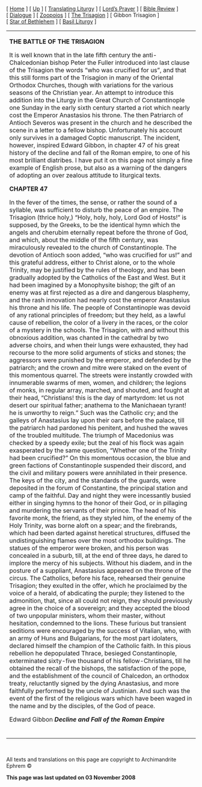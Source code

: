 \[ [Home](index.md) \] \[ [Up](obiter_scripta.md) \] \[ [Translating Liturgy](translating_liturgy.md) \] \[ [Lord’s Prayer](lord%27s_prayer.md) \] \[ [Bible Review](bible_review.md) \] \[ [Dialogue](dialogue.md) \] \[ [Zoopoios](zoopoios.md) \] \[ [The Trisagion](the_trisagion.md) \] \[ Gibbon Trisagion \] \[ [Star of Bethlehem](Star%20of%20Bethlehem.md) \] \[ [Basil Liturgy](basil_liturgy.md) \]

<table>
<colgroup>
<col width="100%" />
</colgroup>
<tbody>
<tr class="odd">
<td><p><strong><strong>THE BATTLE OF THE TRISAGION</strong></strong></p>
<p>It is well known that in the late fifth century the anti-Chalcedonian bishop Peter the Fuller introduced into last clause of the Trisagion the words “who was crucified for us”, and that this still forms part of the Trisagion in many of the Oriental Orthodox Churches, though with variations for the various seasons of the Christian year. An attempt to introduce this addition into the Liturgy in the Great Church of Constantinople one Sunday in the early sixth century started a riot which nearly cost the Emperor Anastasios his throne. The then Patriarch of Antioch Severos was present in the church and he described the scene in a letter to a fellow bishop. Unfortunately his account only survives in a damaged Coptic manuscript. The incident, however, inspired Edward Gibbon, in chapter 47 of his great history of the decline and fall of the Roman empire, to one of his most brilliant diatribes. I have put it on this page not simply a fine example of English prose, but also as a warning of the dangers of adopting an over zealous attitude to liturgical texts.</p>
<p><strong>CHAPTER 47</strong></p>
<p>In the fever of the times, the sense, or rather the sound of a syllable, was sufficient to disturb the peace of an empire. The Trisagion (thrice holy,) “Holy, holy, holy, Lord God of Hosts!” is supposed, by the Greeks, to be the identical hymn which the angels and cherubim eternally repeat before the throne of God, and which, about the middle of the fifth century, was miraculously revealed to the church of Constantinople. The devotion of Antioch soon added, “who was crucified for us!” and this grateful address, either to Christ alone, or to the whole Trinity, may be justified by the rules of theology, and has been gradually adopted by the Catholics of the East and West. But it had been imagined by a Monophysite bishop; the gift of an enemy was at first rejected as a dire and dangerous blasphemy, and the rash innovation had nearly cost the emperor Anastasius his throne and his life. The people of Constantinople was devoid of any rational principles of freedom; but they held, as a lawful cause of rebellion, the color of a livery in the races, or the color of a mystery in the schools. The Trisagion, with and without this obnoxious addition, was chanted in the cathedral by two adverse choirs, and when their lungs were exhausted, they had recourse to the more solid arguments of sticks and stones; the aggressors were punished by the emperor, and defended by the patriarch; and the crown and mitre were staked on the event of this momentous quarrel. The streets were instantly crowded with innumerable swarms of men, women, and children; the legions of monks, in regular array, marched, and shouted, and fought at their head, “Christians! this is the day of martyrdom: let us not desert our spiritual father; anathema to the Manichaean tyrant! he is unworthy to reign.” Such was the Catholic cry; and the galleys of Anastasius lay upon their oars before the palace, till the patriarch had pardoned his penitent, and hushed the waves of the troubled multitude. The triumph of Macedonius was checked by a speedy exile; but the zeal of his flock was again exasperated by the same question, “Whether one of the Trinity had been crucified?” On this momentous occasion, the blue and green factions of Constantinople suspended their discord, and the civil and military powers were annihilated in their presence. The keys of the city, and the standards of the guards, were deposited in the forum of Constantine, the principal station and camp of the faithful. Day and night they were incessantly busied either in singing hymns to the honor of their God, or in pillaging and murdering the servants of their prince. The head of his favorite monk, the friend, as they styled him, of the enemy of the Holy Trinity, was borne aloft on a spear; and the firebrands, which had been darted against heretical structures, diffused the undistinguishing flames over the most orthodox buildings. The statues of the emperor were broken, and his person was concealed in a suburb, till, at the end of three days, he dared to implore the mercy of his subjects. Without his diadem, and in the posture of a suppliant, Anastasius appeared on the throne of the circus. The Catholics, before his face, rehearsed their genuine Trisagion; they exulted in the offer, which he proclaimed by the voice of a herald, of abdicating the purple; they listened to the admonition, that, since all could not reign, they should previously agree in the choice of a sovereign; and they accepted the blood of two unpopular ministers, whom their master, without hesitation, condemned to the lions. These furious but transient seditions were encouraged by the success of Vitalian, who, with an army of Huns and Bulgarians, for the most part idolaters, declared himself the champion of the Catholic faith. In this pious rebellion he depopulated Thrace, besieged Constantinople, exterminated sixty-five thousand of his fellow-Christians, till he obtained the recall of the bishops, the satisfaction of the pope, and the establishment of the council of Chalcedon, an orthodox treaty, reluctantly signed by the dying Anastasius, and more faithfully performed by the uncle of Justinian. And such was the event of the first of the religious wars which have been waged in the name and by the disciples, of the God of peace.</p>
<p>Edward Gibbon <em><strong>Decline and Fall of the Roman Empire</strong></em></p>
 </td>
</tr>
</tbody>
</table>

 

All texts and translations on this page are copyright to Archimandrite Ephrem ©

**This page was last updated on 03 November 2008**
